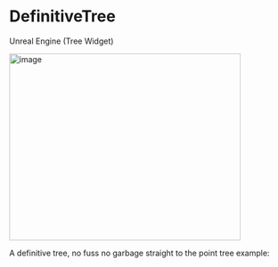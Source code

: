 # DefinitiveTree
Unreal Engine (Tree Widget)

<img width="415" height="336" alt="image" src="https://github.com/user-attachments/assets/a0081b74-4386-4217-8f09-3bedd4bf9538" />

A definitive tree, no fuss no garbage straight to the point tree example:

